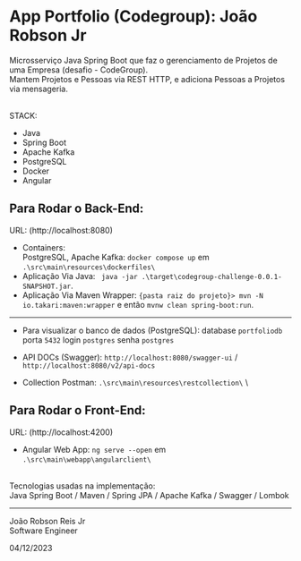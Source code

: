 # App Portfolio (Codegroup): João Robson Jr
 

Microsserviço Java Spring Boot que faz o gerenciamento de Projetos de uma Empresa (desafio - CodeGroup). 
\
Mantem Projetos e Pessoas via REST HTTP, e adiciona Pessoas a Projetos via mensageria.

\
STACK:

* Java
* Spring Boot
* Apache Kafka
* PostgreSQL
* Docker
* Angular

Para Rodar o Back-End:
---------------------            
URL: (http://localhost:8080)
* Containers: 
\
PostgreSQL, Apache Kafka: `docker compose up` em `.\src\main\resources\dockerfiles\`
* Aplicação Via Java: ` java -jar .\target\codegroup-challenge-0.0.1-SNAPSHOT.jar`.
* Aplicação Via Maven Wrapper: `{pasta raiz do projeto}> mvn -N io.takari:maven:wrapper` e então `mvnw clean spring-boot:run`.
---------------------

* Para visualizar o banco de dados (PostgreSQL): database `portfoliodb` porta `5432`  login `postgres` senha `postgres`

* API DOCs (Swagger): `http://localhost:8080/swagger-ui` / `http://localhost:8080/v2/api-docs`
* Collection Postman: `.\src\main\resources\restcollection\`
\


Para Rodar o Front-End:
---------------------            
URL: (http://localhost:4200)
* Angular Web App: `ng serve --open` em `.\src\main\webapp\angularclient\`

\
Tecnologias usadas na implementação:
\
Java Spring Boot / Maven / Spring JPA / Apache Kafka / Swagger / Lombok 

-----------------

João Robson Reis Jr\
Software Engineer

04/12/2023
